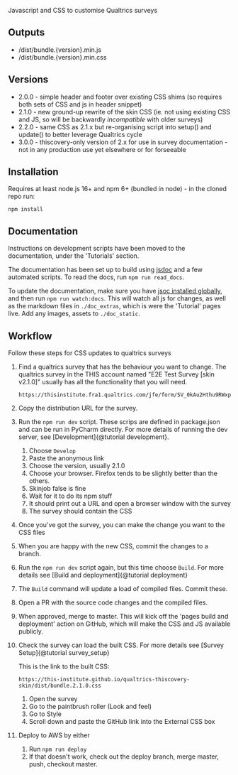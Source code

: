 Javascript and CSS to customise Qualtrics surveys

## Outputs

- /dist/bundle.{version}.min.js
- /dist/bundle.{version}.min.css

## Versions

- 2.0.0 - simple header and footer over existing CSS shims (so requires both sets of CSS and js in header snippet)
- 2.1.0 - new ground-up rewrite of the skin CSS (ie. not using existing CSS and JS, so will be backwardly _incompatible_ with older surveys)
- 2.2.0 - same CSS as 2.1.x but re-organising script into setup() and update() to better leverage Qualtrics cycle
- 3.0.0 - thiscovery-only version of 2.x for use in survey documentation - not in any production use yet elsewhere or for forseeable

## Installation

Requires at least node.js 16+ and npm 6+ (bundled in node) - in the cloned repo run:

```npm install ```

## Documentation

Instructions on development scripts have been moved to the documentation, under the 'Tutorials' section.

The documentation has been set up to build using [jsdoc](https://jsdoc.app) and a few automated scripts.  To read the docs, run `npm run read_docs`.

To update the documentation, make sure you have [jsoc installed globally](https://github.com/jsdoc/jsdoc#installation-and-usage),
and then run `npm run watch:docs`. This will watch all js for changes, as well as the markdown files in `./doc_extras`,
which is were the 'Tutorial' pages live.  Add any images, assets to `./doc_static`.

## Workflow

Follow these steps for CSS updates to qualtrics surveys

1. Find a qualtrics survey that has the behaviour you want to change.
  The qualtrics survey in the THIS account named "E2E Test Survey [skin v2.1.0]"
  usually has all the functionality that you will need.

       https://thisinstitute.fra1.qualtrics.com/jfe/form/SV_0kAu2Hthu9RWxpQ
2. Copy the distribution URL for the survey.
3. Run the `npm run dev` script. These scrips are defined in package.json and 
  can be run in PyCharm directly. For more details of running the dev server,
  see [Development]{@tutorial development}.  
   1. Choose `Develop`
   2. Paste the anonymous link
   3. Choose the version, usually 2.1.0
   4. Choose your browser. Firefox tends to be slightly better than the others.
   5. Skinjob false is fine
   6. Wait for it to do its npm stuff
   7. It should print out a URL and open a browser window with the survey
   8. The survey should contain the CSS
4. Once you've got the survey, you can make the change you want to the CSS files
5. When you are happy with the new CSS, commit the changes to a branch.
6. Run the `npm run dev` script again, but this time choose `Build`. For more 
  details see [Build and deployment]{@tutorial deployment}
7. The `Build` command will update a load of compiled files. Commit these. 
8. Open a PR with the source code changes and the compiled files.
9. When approved, merge to master. This will kick off the 'pages build and 
  deployment' action on GitHub, which will make the CSS and JS available
  publicly.
10. Check the survey can load the built CSS. For more details see 
[Survey Setup]{@tutorial survey_setup}

    This is the link to the built CSS:

        https://this-institute.github.io/qualtrics-thiscovery-skin/dist/bundle.2.1.0.css
    1. Open the survey
    2. Go to the paintbrush roller (Look and feel)
    3. Go to Style
    4. Scroll down and paste the GitHub link into the External CSS box
11. Deploy to AWS by either
    1. Run `npm run deploy`
    2. If that doesn't work, check out the deploy branch, merge master, push,
      checkout master.